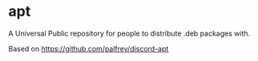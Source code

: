 # apt
A Universal Public repository for people to distribute .deb packages with.

Based on https://github.com/palfrey/discord-apt